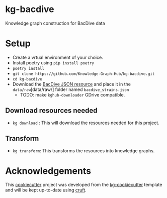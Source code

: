 # kg-bacdive

Knowledge graph construction for BacDive data

# Setup
 - Create a vrtual environment of your choice.
 - Install poetry using `pip install poetry`
 - `poetry install`
 - `git clone https://github.com/Knowledge-Graph-Hub/kg-bacdive.git`
 - `cd kg-bacdive`
 - Download the [BacDive JSON resource](https://drive.google.com/file/d/1dOquB0M6H5Vxu6cBPa4kJ7F9v44medoV/view?usp=share_link) and place it in the `data/raw`[data/raw/] folder named `bacdive_strains.json`
   - TODO: make `kghub-downloader` GDrive compatible.

## Download resources needed
 - `kg download` : This will download the resources needed for this project.

## Transform
 - `kg transform`: This transforms the resources into knowledge graphs.


# Acknowledgements

This [cookiecutter](https://cookiecutter.readthedocs.io/en/stable/README.html) project was developed from the [kg-cookiecutter](https://github.com/Knowledge-Graph-Hub/kg-cookiecutter) template and will be kept up-to-date using [cruft](https://cruft.github.io/cruft/).